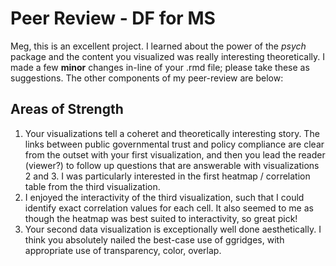 # Peer Review - DF for MS

Meg, this is an excellent project. I learned about the power of the *psych* package and the content you visualized was really interesting theoretically. I made a few **minor** changes in-line of your .rmd file; please take these as suggestions. The other components of my peer-review are below:

## Areas of Strength
1. Your visualizations tell a coheret and theoretically interesting story. The links between public governmental trust and policy compliance are clear from the outset with your first visualization, and then you lead the reader (viewer?) to follow up questions that are answerable with visualizations 2 and 3. I was particularly interested in the first heatmap / correlation table from the third visualization.
2. I enjoyed the interactivity of the third visualization, such that I could identify exact correlation values for each cell. It also seemed to me as though the heatmap was best suited to interactivity, so great pick!
3. Your second data visualization is exceptionally well done aesthetically. I think you absolutely nailed the best-case use of ggridges, with appropriate use of transparency, color, overlap.


  

